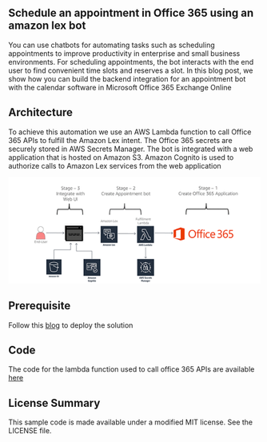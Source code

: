 ## Schedule an appointment in Office 365 using an amazon lex bot

You can use chatbots for automating tasks such as scheduling appointments to improve productivity in enterprise and small business environments. For scheduling appointments, the bot interacts with the end user to find convenient time slots and reserves a slot. In this blog post, we show how you can build the backend integration for an appointment bot with the calendar software in Microsoft Office 365 Exchange Online

## Architecture

To achieve this automation we use an AWS Lambda function to call Office 365 APIs to fulfill the Amazon Lex intent. The Office 365 secrets are securely stored in AWS Secrets Manager. The bot is integrated with a web application that is hosted on Amazon S3. Amazon Cognito  is used to authorize calls to Amazon Lex services from the web application

![Architecture](images/architecture.png)

## Prerequisite

Follow this [blog](https://aws.amazon.com/blogs/machine-learning/schedule-an-appointment-in-office-365-using-an-amazon-lex-bot/) to deploy the solution  

## Code

The code for the lambda function used to call office 365 APIs are available [here](https://github.com/aws-samples/aws-lex-office365/code/) 

## License Summary

This sample code is made available under a modified MIT license. See the LICENSE file.
